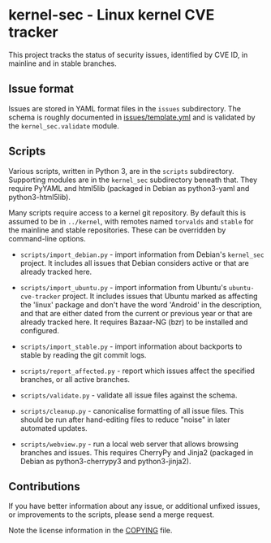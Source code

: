 # kernel-sec - Linux kernel CVE tracker

This project tracks the status of security issues, identified by CVE
ID, in mainline and in stable branches.

## Issue format

Issues are stored in YAML format files in the `issues` subdirectory.
The schema is roughly documented in
[issues/template.yml](issues/template.yml) and is validated by the
`kernel_sec.validate` module.

## Scripts

Various scripts, written in Python 3, are in the `scripts`
subdirectory.  Supporting modules are in the `kernel_sec` subdirectory
beneath that.  They require PyYAML and html5lib (packaged in Debian as
python3-yaml and python3-html5lib).

Many scripts require access to a kernel git repository.  By default
this is assumed to be in `../kernel`, with remotes named `torvalds`
and `stable` for the mainline and stable repositories.  These can
be overridden by command-line options.

* `scripts/import_debian.py` - import information from Debian's
`kernel_sec` project.  It includes all issues that Debian considers
active or that are already tracked here.

* `scripts/import_ubuntu.py` - import information from Ubuntu's
`ubuntu-cve-tracker` project.  It includes issues that Ubuntu
marked as affecting the 'linux' package and don't have the word
'Android' in the description, and that are either dated from the
current or previous year or that are already tracked here.
It requires Bazaar-NG (bzr) to be installed and configured.

* `scripts/import_stable.py` - import information about backports
to stable by reading the git commit logs.

* `scripts/report_affected.py` - report which issues affect the
specified branches, or all active branches.

* `scripts/validate.py` - validate all issue files against the
schema.

* `scripts/cleanup.py` - canonicalise formatting of all issue
files.  This should be run after hand-editing files to reduce
"noise" in later automated updates.

* `scripts/webview.py` - run a local web server that allows browsing
branches and issues.  This requires CherryPy and Jinja2 (packaged
in Debian as python3-cherrypy3 and python3-jinja2).

## Contributions

If you have better information about any issue, or additional
unfixed issues, or improvements to the scripts, please send a
merge request.

Note the license information in the [COPYING](COPYING) file.
